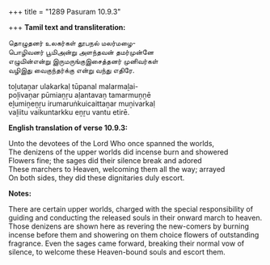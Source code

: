 +++
title = "1289 Pasuram 10.9.3"

+++
**Tamil text and transliteration:**

தொழுதனர் உலகர்கள் தூபநல் மலர்மழை-  
பொழிவனர் பூமிஅன்று அளந்தவன் தமர்முன்னே  
எழுமின்என்று இருமருங்குஇசைத்தனர் முனிவர்கள்  
வழிஇது வைகுந்தர்க்கு என்று வந்து எதிரே.

toḻutaṉar ulakarkaḷ tūpanal malarmaḻai-  
poḻivaṉar pūmiaṉṟu aḷantavaṉ tamarmuṉṉē  
eḻumiṉeṉṟu irumaruṅkuicaittaṉar muṉivarkaḷ  
vaḻiitu vaikuntarkku eṉṟu vantu etirē.

**English translation of verse 10.9.3:**

Unto the devotees of the Lord Who once spanned the worlds,  
The denizens of the upper worlds did incense burn and showered  
Flowers fine; the sages did their silence break and adored  
These marchers to Heaven, welcoming them all the way; arrayed  
On both sides, they did these dignitaries duly escort.

**Notes:**

There are certain upper worlds, charged with the special responsibility of guiding and conducting the released souls in their onward march to heaven. Those denizens are shown here as revering the new-comers by burning incense before them and showering on them choice flowers of outstanding fragrance. Even the sages came forward, breaking their normal vow of silence, to welcome these Heaven-bound souls and escort them.


